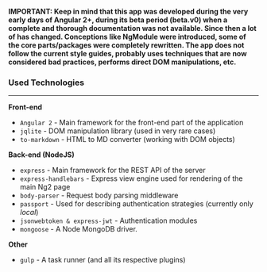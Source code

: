 **IMPORTANT: Keep in mind that this app was developed during the very early days of Angular 2+, during its beta period (beta.v0) when a complete and thorough documentation was not available. Since then a lot of has changed. Conceptions like NgModule were introduced, some of the core parts/packages were completely rewritten. The app does not follow the current style guides, probably uses techniques that are now considered bad practices, performs direct DOM manipulations, etc.**

### Used Technologies

* * *

**Front-end**

*   `Angular 2` - Main framework for the front-end part of the application
*   `jqlite` - DOM manipulation library (used in very rare cases)
*   `to-markdown` - HTML to MD converter (working with DOM objects)

**Back-end (NodeJS)**

*   `express` - Main framework for the REST API of the server
*   `express-handlebars` - Express view engine used for rendering of the main Ng2 page
*   `body-parser` - Request body parsing middleware
*   `passport` - Used for describing authentication strategies (currently only _local_)
*   `jsonwebtoken & express-jwt` - Authentication modules
*   `mongoose` - A Node MongoDB driver.

**Other**

*   `gulp` - A task runner (and all its respective plugins)
